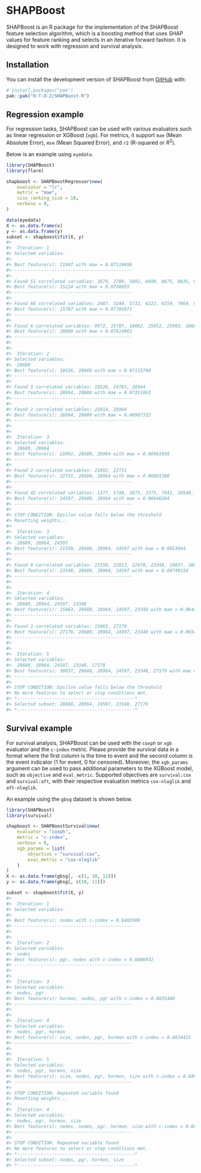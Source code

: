
<!-- README.md is generated from README.Rmd. Please edit that file -->

# SHAPBoost

<!-- badges: start -->

<!-- badges: end -->

SHAPBoost is an R package for the implementation of the SHAPBoost
feature selection algorithm, which is a boosting method that uses SHAP
values for feature ranking and selects in an iterative forward fashion.
It is designed to work with regression and survival analysis.

## Installation

You can install the development version of SHAPBoost from
[GitHub](https://github.com/O-T-O-Z/SHAPBoost-R) with:

``` r
# install.packages("pak")
pak::pak("O-T-O-Z/SHAPBoost-R")
```

## Regression example

For regression tasks, SHAPBoost can be used with various evaluators such
as linear regression or XGBoost (`xgb`). For metrics, it support `mae`
(Mean Absolute Error), `mse` (Mean Squared Error), and `r2` (R-squared
or $R^{2}$).

Below is an example using `eyedata`.

``` r
library(SHAPBoost)
library(flare)

shapboost <- SHAPBoostRegressor$new(
    evaluator = "lr",
    metric = "mae",
    siso_ranking_size = 10,
    verbose = 0,
)

data(eyedata)
X <- as.data.frame(x)
y <- as.data.frame(y)
subset <- shapboost$fit(X, y)
#> 
#>  Iteration: 1 
#> Selected variables:
#>   
#> Best feature(s): 21907 with mae = 0.07519698 
#> --------------------------------------------
#> 
#> Found 51 correlated variables: 2679, 2789, 5892, 6690, 8675, 8835, 9096, 9187, 9303, 10438, 10693, 11711, 12205, 12997, 13092, 13629, 14631, 15224, 15368, 15636, 15850, 16541, 16801, 16984, 17200, 17599, 17645, 21094, 21564, 21791, 21907, 21978, 22938, 23050, 23110, 23618, 23805, 24087, 24245, 24653, 25141, 25403, 25425, 26738, 26809, 26932, 27244, 28891, 28899, 28983, 30116 
#> Best feature(s): 15224 with mae = 0.0736655 
#> --------------------------------------------
#> 
#> Found 68 correlated variables: 2487, 3244, 3732, 6222, 6359, 7069, 9061, 9340, 10144, 10196, 10780, 11024, 11421, 11609, 11719, 11928, 11995, 12081, 12085, 12813, 14903, 15224, 15289, 15752, 15787, 15940, 16014, 16313, 16569, 16964, 16988, 17270, 17436, 17723, 17803, 17816, 17986, 18389, 18405, 19331, 21864, 22029, 22043, 22304, 22423, 22640, 22980, 23041, 23161, 23206, 23288, 24225, 24396, 24565, 24618, 24892, 24901, 25000, 25109, 25367, 26369, 26868, 27354, 28306, 29842, 29984, 30031, 30078 
#> Best feature(s): 15787 with mae = 0.07705071 
#> --------------------------------------------
#> 
#> Found 6 correlated variables: 9972, 15787, 18062, 25852, 25903, 28680 
#> Best feature(s): 28680 with mae = 0.07614963 
#> --------------------------------------------
#> 
#> 
#>  Iteration: 2 
#> Selected variables:
#>  28680 
#> Best feature(s): 10326, 28680 with mae = 0.07115704 
#> --------------------------------------------
#> 
#> Found 3 correlated variables: 10326, 24783, 28964 
#> Best feature(s): 28964, 28680 with mae = 0.07351863 
#> --------------------------------------------
#> 
#> Found 2 correlated variables: 25014, 28964 
#> Best feature(s): 28964, 28680 with mae = 0.06987332 
#> --------------------------------------------
#> 
#> 
#>  Iteration: 3 
#> Selected variables:
#>  28680, 28964 
#> Best feature(s): 21092, 28680, 28964 with mae = 0.06981038 
#> --------------------------------------------
#> 
#> Found 2 correlated variables: 21092, 22731 
#> Best feature(s): 22731, 28680, 28964 with mae = 0.06801388 
#> --------------------------------------------
#> 
#> Found 42 correlated variables: 1377, 1748, 2875, 3375, 7941, 10540, 13858, 13901, 14046, 18283, 21469, 21680, 22277, 22694, 22731, 22869, 22896, 23006, 23404, 23804, 23877, 23942, 24198, 24282, 24353, 24422, 24597, 25055, 25281, 25439, 25443, 26672, 26712, 27408, 28164, 28343, 28738, 29041, 29045, 29566, 29665, 29912 
#> Best feature(s): 24597, 28680, 28964 with mae = 0.06646264 
#> --------------------------------------------
#> 
#> STOP CONDITION: Epsilon value falls below the threshold
#> Resetting weights...
#> 
#>  Iteration: 3 
#> Selected variables:
#>  28680, 28964, 24597 
#> Best feature(s): 21550, 28680, 28964, 24597 with mae = 0.0653044 
#> --------------------------------------------
#> 
#> Found 8 correlated variables: 21550, 22813, 22978, 23348, 24857, 26696, 29773, 29896 
#> Best feature(s): 23348, 28680, 28964, 24597 with mae = 0.06749156 
#> --------------------------------------------
#> 
#> 
#>  Iteration: 4 
#> Selected variables:
#>  28680, 28964, 24597, 23348 
#> Best feature(s): 15863, 28680, 28964, 24597, 23348 with mae = 0.06447365 
#> --------------------------------------------
#> 
#> Found 2 correlated variables: 15863, 27179 
#> Best feature(s): 27179, 28680, 28964, 24597, 23348 with mae = 0.0654549 
#> --------------------------------------------
#> 
#> 
#>  Iteration: 5 
#> Selected variables:
#>  28680, 28964, 24597, 23348, 27179 
#> Best feature(s): 30037, 28680, 28964, 24597, 23348, 27179 with mae = 0.06525289 
#> --------------------------------------------
#> 
#> STOP CONDITION: Epsilon value falls below the threshold
#> No more features to select or stop conditions met.
#> *--------------------------------------------*
#> Selected subset: 28680, 28964, 24597, 23348, 27179 
#> *--------------------------------------------*
```

## Survival example

For survival analysis, SHAPBoost can be used with the `coxph` or `xgb`
evaluator and the `c-index` metric. Please provide the survival data in
a format where the first column is the time to event and the second
column is the event indicator (1 for event, 0 for censored). Moreover,
the `xgb_params` argument can be used to pass additional parameters to
the XGBoost model, such as `objective` and `eval_metric`. Supported
objectives are `survival:cox` and `survival:aft`, with their respective
evaluation metrics `cox-nloglik` and `aft-nloglik`.

An example using the `gbsg` dataset is shown below.

``` r
library(SHAPBoost)
library(survival)

shapboost <- SHAPBoostSurvival$new(
    evaluator = "coxph",
    metric = "c-index",
    verbose = 0,
    xgb_params = list(
        objective = "survival:cox",
        eval_metric = "cox-nloglik"
    )
)
X <- as.data.frame(gbsg[, -c(1, 10, 11)])
y <- as.data.frame(gbsg[, c(10, 11)])

subset <- shapboost$fit(X, y)
#> 
#>  Iteration: 1 
#> Selected variables:
#>   
#> Best feature(s): nodes with c-index = 0.6402908 
#> --------------------------------------------
#> 
#> 
#>  Iteration: 2 
#> Selected variables:
#>  nodes 
#> Best feature(s): pgr, nodes with c-index = 0.6806932 
#> --------------------------------------------
#> 
#> 
#>  Iteration: 3 
#> Selected variables:
#>  nodes, pgr 
#> Best feature(s): hormon, nodes, pgr with c-index = 0.6835486 
#> --------------------------------------------
#> 
#> 
#>  Iteration: 4 
#> Selected variables:
#>  nodes, pgr, hormon 
#> Best feature(s): size, nodes, pgr, hormon with c-index = 0.6834421 
#> --------------------------------------------
#> 
#> 
#>  Iteration: 5 
#> Selected variables:
#>  nodes, pgr, hormon, size 
#> Best feature(s): size, nodes, pgr, hormon, size with c-index = 0.6807224 
#> --------------------------------------------
#> 
#> STOP CONDITION: Repeated variable found
#> Resetting weights...
#> 
#>  Iteration: 4 
#> Selected variables:
#>  nodes, pgr, hormon, size 
#> Best feature(s): nodes, nodes, pgr, hormon, size with c-index = 0.6873254 
#> --------------------------------------------
#> 
#> STOP CONDITION: Repeated variable found
#> No more features to select or stop conditions met.
#> *--------------------------------------------*
#> Selected subset: nodes, pgr, hormon, size 
#> *--------------------------------------------*
```
